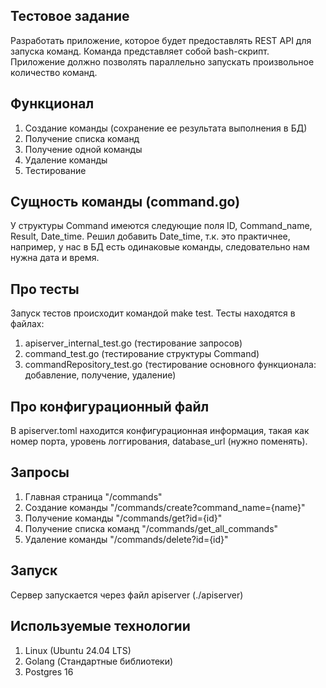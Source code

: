 ## Тестовое задание
Разработать приложение, которое будет предоставлять REST API для запуска команд. Команда представляет собой bash-скрипт. Приложение должно позволять параллельно запускать произвольное количество команд.

## Функционал
1. Создание команды (сохранение ее результата выполнения в БД)
2. Получение списка команд
3. Получение одной команды
4. Удаление команды
5. Тестирование

## Сущность команды (command.go)
У структуры Command имеются следующие поля ID, Command_name, Result, Date_time. Решил добавить Date_time, т.к. это практичнее, например, у нас в БД есть одинаковые команды, следовательно нам нужна дата и время.

## Про тесты
Запуск тестов происходит командой make test.
Тесты находятся в файлах:
1. apiserver_internal_test.go (тестирование запросов)
2. command_test.go (тестирование структуры Command)
3. commandRepository_test.go (тестирование основного функционала: добавление, получение, удаление)

## Про конфигурационный файл
В apiserver.toml находится конфигурационная информация, такая как номер порта, уровень логгирования, database_url (нужно поменять).

## Запросы
1. Главная страница "/commands"
2. Создание команды "/commands/create?command_name={name}"
3. Получение команды "/commands/get?id={id}"
4. Получение списка команд "/commands/get_all_commands"
5. Удаление команды "/commands/delete?id={id}"

## Запуск
Сервер запускается через файл apiserver (./apiserver)

## Используемые технологии
1. Linux (Ubuntu 24.04 LTS)
2. Golang (Стандартные библиотеки)
3. Postgres 16
